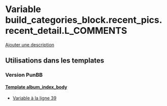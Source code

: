 # Variable build_categories_block.recent_pics.recent_detail.L_COMMENTS
[Ajouter une description](https://fa-tvars.appspot.com/var/build_categories_block.recent_pics.recent_detail.L_COMMENTS)

## Utilisations dans les templates

### Version PunBB

#### [Template album_index_body](punbb/album_index_body.md)
* [Variable &agrave; la ligne 39](../punbb/album_index_body.tpl#L39)